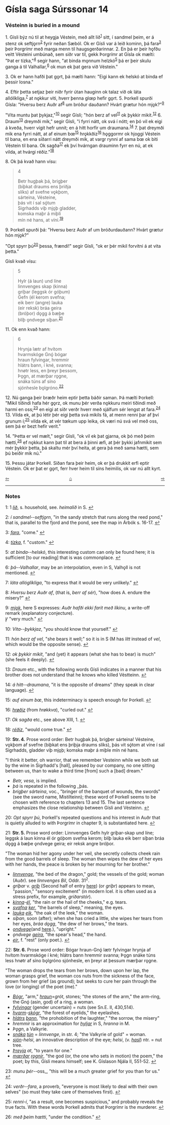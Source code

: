 # Gísla saga Súrssonar 14

### Vésteinn is buried in a mound

1\. Gísli býz nú til at heygja Véstein, með allt lið<sup id="a1">[1](#myfootnote1)</sup> sitt, í sandmel þeim, er á stenz ok seftj&#x1EB;rn<sup id="a2">[2](#myfootnote2)</sup> fyrir neðan Sæból. Ok er Gísli var á leið kominn, þá fara<sup id="a3">[3](#myfootnote3)</sup> þeir Þorgrímr með marga menn til haugsgerðarinnar. 2. En þá er þeir h&#x1EB;fðu veitt Vésteini umbúnað, sem siðr var til, gekk Þorgrímr at Gísla ok mælti: "Þat er tízka,"<sup id="a4">[4](#myfootnote4)</sup> segir hann, "at binda m&#x1EB;nnum helzkó<sup id="a5">[5](#myfootnote5)</sup> þá er þeir skulu ganga á til Valhallar,<sup id="a6">[6](#myfootnote6)</sup> ok mun ek þat gera við Véstein."

3\. Ok er hann hafði þat g&#x1EB;rt, þá mælti hann: "Eigi kann ek helskó at binda ef þessir losna."

4\. Eftir þetta setjaz þeir niðr fyrir útan hauginn ok talaz við ok láta allólíkliga,<sup id="a7">[7](#myfootnote7)</sup> at n&#x1EB;kkur viti, hverr þenna gl&oelig;p hefir g&#x1EB;rt. 5. Þorkell spurði Gísla: "Hversu berz Auðr af<sup id="a8">[8](#myfootnote8)</sup> um bróður dauðann? Hvárt grætur hón mj&#x1EB;k?"<sup id="a9">[9](#myfootnote9)</sup>

"Vita muntu þat þykjaz,"<sup id="a10">[10](#myfootnote10)</sup> segir Gísli; "hón berz af vel<sup id="a11">[11](#myfootnote11)</sup> ok þykkir mikit.<sup id="a12">[12](#myfootnote12)</sup> 6. Draum<sup id="a13">[13](#myfootnote13)</sup> dreymði mik," segir Gísli, "í fyrri nátt, ok svá í nótt; en þó vil ek eigi á kveða, hverr vígit hefr unnit; en á hitt horfir um draumana.<sup id="a14">[14](#myfootnote14)</sup> 7. þat dreymði mik ena fyrri nátt, at af einum b&oelig;<sup id="a15">[15](#myfootnote15)</sup> hr&#x1EB;kkðiz<sup id="a16">[16](#myfootnote16)</sup> h&#x1EB;ggormr ok hjoggi Véstein til bana, en ena síðarri nátt dreymði mik, at vargr rynni af sama b&oelig; ok biti Véstein til bana. Ok sagða<sup id="a17">[17](#myfootnote17)</sup> ek því hvárngan drauminn fyrr en nú, at ek vilda, at hvárgi réðiz."<sup id="a18">[18](#myfootnote18)</sup>

8\. Ok þá kvað hann vísu:

>4   
>
>Betr hugþak þá, brigþer   
>(biþkat draums ens þriðja   
>slíks) af svefne v&#x1EB;kþom,   
>sárteina, Vésteine,   
>þás vit í sal sǫ́tum   
>Sigrhadds viþ mj&#x1EB;þ gladder,   
>komska maþr á miþli   
>mín né hans, at víni.<sup id="a19">[19](#myfootnote19)</sup>

9\. Þorkell spurði þá: "Hversu berz Auðr af um bróðurdauðann? Hvárt grætur hón mj&#x1EB;k?"

"Opt spyrr þú<sup id="a20">[20](#myfootnote20)</sup> þessa, frændi!" segir Gísli, "ok er þér mikil forvitni á at vita þetta."

Gísli kvað vísu:

>5  
>
>Hylr (á laun) und líne   
linnvenges skap (kinna)   
gríþar (leggsk ór góþum)   
Gefn (él kerom svefna;   
eik berr (angre) lauka   
(eir reksk) bráa geira   
(bróþor) d&#x1EB;gg á bæþe   
blíþ &#x1EB;ndvege síþan.<sup id="a21">[21](#myfootnote21)</sup>   

11\. Ok enn kvað hann:

>6
>
>Hrynja lætr af hvítom   
hvarmskóge Gnǫ́ bógar   
hraun fylvingar, hremmir   
hlátrs bann, í kné, svanna;   
hn&oslash;tr less, en þreyr þessom,   
Þ&#x1EB;gn, at mærþar r&#x1EB;gne,   
snáka túns af síno   
sjónhesle b&#x1EB;lgróno.<sup id="a22">[22](#myfootnote22)</sup>   

12\. Nú ganga þeir bræðr heim eptir þetta báðir saman. Þá mælti Þorkell: "Mikil tíðindi hafa hér g&#x1EB;rz, ok munu þér verða n&#x1EB;kkuru meiri tíðindi með harmi en oss;<sup id="a23">[23](#myfootnote23)</sup> en eigi at síðr verðr hverr með sjálfum sér lengst at fara.<sup id="a24">[24](#myfootnote24)</sup> 13. Vilda ek, at þú létir þér eigi þetta svá mikils fá, at menn renni þar af því grunum í;<sup id="a25">[25](#myfootnote25)</sup> vilda ek, at vér t&oelig;kum upp leika, ok væri nú svá vel með oss, sem þá er bezt hefir verit."

14\. "Þetta er vel mælt," segir Gísli, "ok vil ek þat gjarna, ok þó með þeim hætti,<sup id="a26">[26](#myfootnote26)</sup> ef n&#x1EB;kkut kann þat til at bera á þinni æfi, at þér þykki jafnmikit sem mér þykkir þetta, þá skaltu mér því heita, at gera þá með sama hætti, sem þú beiðir mik nú."

15\. Þessu játar Þorkell. Síðan fara þeir heim, ok er þá drukkit erfi eptir Véstein. Ok er þat er g&#x1EB;rt, ferr hver heim til síns heimilis, ok var nú allt kyrt.

<div style="float: left"><a href="http://rcblack.net/Gisla_saga/Gisla_13">⇦</a></div>
<div style="float: right"><a href="http://rcblack.net/Gisla_saga/Gisla_15">⇨</a></div>
<div style="margin: 0 auto; width: 100px;"><a href="http://rcblack.net/Gisla_saga/Gisla_home">&#8962;</a></div>

---

### Notes

<a name="myfootnote1" id="f1">1</a>:
1 [_lið_](http://web.ff.cuni.cz/cgi-bin/uaa_slovnik/gmc_search_v3?cmd=viewthis&id=cv:b0387:6), s. household, see. _heimalið_ in S.
[↩](#a1)

<a name="myfootnote2" id="f2">2</a>:
 _í sandmel--seftj&#x1EB;rn_, "in the sandy stretch that runs along the reed pond," that is, parallel to the fjord and the pond, see the map in Árbók s. 16-17.
[↩](#a2)

<a name="myfootnote3" id="f3">3</a>:
 [_fara_](http://web.ff.cuni.cz/cgi-bin/uaa_slovnik/gmc_search_v3?cmd=viewthis&id=cv:b0141:27), "come."
[↩](#a3)

<a name="myfootnote4" id="f4">4</a>:
 [_tízka_](http://web.ff.cuni.cz/cgi-bin/uaa_slovnik/gmc_search_v3?cmd=viewthis&id=cv:b0633:18), f. "custom."
[↩](#a4)

<a name="myfootnote5" id="f5">5</a>:
 _at binda--helskó_, this interesting custom can only be found here; it is sufficient [to our reading] that is was commonplace.
[↩](#a5)

<a name="myfootnote6" id="f6">6</a>:
 _þá--Valhallar_, may be an interpolation, even in S, Valh&#x1EB;ll is not mentioned.
[↩](#a6)

<a name="myfootnote7" id="f7">7</a>:
 _láta allóglíkliga_, "to express that it would be very unlikely."
[↩](#a7)

<a name="myfootnote8" id="f8">8</a>:
 _Hversu berz Auðr af_, (that is, _berr af sér_), "how does A. endure the misery?"
[↩](#a8)

<a name="myfootnote9" id="f9">9</a>:
 [_mj&#x1EB;k_](http://web.ff.cuni.cz/cgi-bin/uaa_slovnik/gmc_search_v3?cmd=viewthis&id=cv:b0433:5), here S expresses: _Auðr hafði ekki farit með líkinu_, a write-off remark (explanatory conjecture).   
  &#42856; "very much."
[↩](#a9)

<a name="myfootnote10" id="f10">10</a>:
 _Vita--þykkjaz_, "you should know that yourself."
[↩](#a10)

<a name="myfootnote11" id="f11">11</a>:
 _hón berz af vel_, "she bears it well;" so it is in S (M has _lítt_ instead of _vel_, which would be the opposite sense).
[↩](#a11)

<a name="myfootnote12" id="f12">12</a>:
 _ok þykkir mikit_, "and (yet) it appears (what she has to bear) is much" (she feels it deeply).
[↩](#a12)

<a name="myfootnote13" id="f13">13</a>:
 _Draum_ etc., with the following words Gísli indicates in a manner that his brother does not understand that he knows who killed Véstteinn.
[↩](#a13)

<a name="myfootnote14" id="f14">14</a>:
 _á hitt--draumana_, "it is the opposite of dreams" (they speak in clear language).
[↩](#a14)

<a name="myfootnote15" id="f15">15</a>:
 _auf einum b&oelig;_, this indeterminacy is speech enough for Þorkell.
[↩](#a15)

<a name="myfootnote16" id="f16">16</a>:
 [_hr&oslash;ðiz_](http://web.ff.cuni.cz/cgi-bin/uaa_slovnik/gmc_search_v3?cmd=viewthis&id=cv:b0290:1) (from _hr&oslash;kkva_), "curled out."
[↩](#a16)

<a name="myfootnote17" id="f17">17</a>:
 _Ok sagða_ etc., see above XIII, 1.
[↩](#a17)

<a name="myfootnote18" id="f18">18</a>:
 [_réðiz_](http://web.ff.cuni.cz/cgi-bin/uaa_slovnik/gmc_search_v3?cmd=viewthis&id=cv:b0485:15), "would come true."
[↩](#a18)

<a name="myfootnote19" id="f19">19</a>:
 __Str. 4.__ Prose word order: Betr hugþak þá, brigþer sárteina! Vésteine, v&#x1EB;kþom af svefne (biþkat ens þriþja draums slíks), þás vit sǫ́tom at víne í sal Sigrhadds, gladder viþ mj&#x1EB;þ; komska maþr á miþle mín né hans.

"I think it better, oh warrior, that we remember Vesteinn while we both sat by the wine in Sigrhadd's [hall], pleased by our company, no one sitting between us, than to wake a third time [from] such a [bad] dream."

* _Betr, vesa_, is implied.
* _þá_ is repeated in the following _þás.
* _brigþer sárteina_, voc., "bringer of the banquet of wounds, the swords" (see the sword name, Mistilteinn); these word of Þorkell seems to be chosen with reference to chapters 13 and 15. The last sentence emphasizes the close relationship between Gísli and Vésteinn.
[↩](#a19)

<a name="myfootnote20" id="f20">20</a>:
 _Opt spyrr þú_, Þorkell's repeated questions and his interest in Auðr that is quietly alluded to with Þorgrímr in chapter 9, is substantiated here.
[↩](#a20)

<a name="myfootnote21" id="f21">21</a>:
 __Str. 5.__ Prose word order: Linnvenges Gefn hylr gríþar-skap und líne; leggsk á laun kinna él ór góþom svefna kerom; blíþ lauka eik berr síþan bráa d&#x1EB;gg á bæþe &#x1EB;ndvege geira; eir reksk angre bróþor.

"The woman hid her agony under her veil, she secretly collects cheek rain from the good barrels of sleep. The woman then wipes the dew of her eyes with her hands, the peace is broken by her mourning for her brother."

* [_linnvenge_](http://web.ff.cuni.cz/cgi-bin/uaa_slovnik/gmc_search_v3?cmd=viewthis&id=cv:b0390:14), "the bed of the dragon," gold; the vessels of the gold; woman (Auðr). see _linnvenges Bil_, Oddr. 31<sup>2</sup>.
* _gríþar_ v. [_gríþ_](http://web.ff.cuni.cz/cgi-bin/uaa_slovnik/gmc_search_v3?cmd=viewthis&id=cv:b0215:27) (Second half of entry [here](http://web.ff.cuni.cz/cgi-bin/uaa_slovnik/gmc_search_v3?cmd=viewthis&id=cv:b0216:1)) (or _gríþr_) appears to mean, "passion," "sensory excitement" (in modern Icel. it is often used as a stress prefix, for example, _gríðarstór_).
* [_kinna_](http://web.ff.cuni.cz/cgi-bin/uaa_slovnik/gmc_search_v3?cmd=viewthis&id=cv:b0338:31)-[_él_](http://web.ff.cuni.cz/cgi-bin/uaa_slovnik/gmc_search_v3?cmd=viewthis&id=cv:b0125:7), "the rain or the hail of the cheeks," e.g. tears.
* [_svafna_](http://web.ff.cuni.cz/cgi-bin/uaa_slovnik/gmc_search_v3?cmd=viewthis&id=cv:b0606:64) [_ker_](http://web.ff.cuni.cz/cgi-bin/uaa_slovnik/gmc_search_v3?cmd=viewthis&id=cv:b0337:12), "the barrels of sleep," meaning, the eyes.
* [_lauka_](http://web.ff.cuni.cz/cgi-bin/uaa_slovnik/gmc_search_v3?cmd=viewthis&id=cv:b0374:46) [_eik_](http://web.ff.cuni.cz/cgi-bin/uaa_slovnik/gmc_search_v3?cmd=viewthis&id=cv:b0119:31), "the oak of the leek," the woman.
* _síþan_, soon (after); when she has cried a little, she wipes her tears from her eyes, _bráa d&#x1EB;gg_, "the dew of her brows," the tears.
* [_&#x1EB;ndvege_](http://web.ff.cuni.cz/cgi-bin/uaa_slovnik/gmc_search_v3?cmd=viewthis&id=cv:b0764:41)(and [here](http://web.ff.cuni.cz/cgi-bin/uaa_slovnik/gmc_search_v3?cmd=viewthis&id=cv:b0765:1).), "upright."
* _&#x1EB;ndvege_ [_geira_](http://web.ff.cuni.cz/cgi-bin/uaa_slovnik/gmc_search_v3?cmd=viewthis&id=cv:b0196:12), "the spear's head," the hand.
* [_eir_](http://web.ff.cuni.cz/cgi-bin/uaa_slovnik/gmc_search_v3?cmd=viewthis&id=cv:b0123:63), f. "rest" (only poet.).
[↩](#a21)

<a name="myfootnote22" id="f22">22</a>:
 __Str. 6.__ Prose word order: Bógar hraun-Gnǫ́ lætr fylvingar hrynja af hvítom hvarmskóge í kné; hlátrs bann hremmir svanna; Þ&#x1EB;gn snáke túns less hn&oslash;tr af síno b&#x1EB;lgróno sjónhesle, en þreyr at þessum mærþar r&#x1EB;gne.

"The woman drops the tears from her brows, down upon her lap, the woman grasps grief, the woman cos nuts from the sickness of the face, grown from her grief (as ground); but seeks to cure her pain through the love (or longing) of the poet (me)."

*  [_Bógr_](http://web.ff.cuni.cz/cgi-bin/uaa_slovnik/gmc_search_v3?cmd=viewthis&id=cv:b0073:30), "arm," [_hraun_](http://web.ff.cuni.cz/cgi-bin/uaa_slovnik/gmc_search_v3?cmd=viewthis&id=cv:b0282:22)=_grót_, stones; "the stones of the arm," the arm-ring, the Gnǫ́ (asin, god) of a ring, a woman.
* [_fylvingar_](http://web.ff.cuni.cz/cgi-bin/uaa_slovnik/gmc_search_v3?cmd=viewthis&id=cv:b0180:2) (gender uncertain) = nuts (see Sn.E. II, 430,514).
* [_hvarm_](http://web.ff.cuni.cz/cgi-bin/uaa_slovnik/gmc_search_v3?cmd=viewthis&id=cv:b0296:17)-[_skógr_](http://web.ff.cuni.cz/cgi-bin/uaa_slovnik/gmc_search_v3?cmd=viewthis&id=cv:b0555:37), "the forest of eyelids," the eyelashes.
* [_hlátrs_](http://web.ff.cuni.cz/cgi-bin/uaa_slovnik/gmc_search_v3?cmd=viewthis&id=cv:b0270:7) [_bann_](http://web.ff.cuni.cz/cgi-bin/uaa_slovnik/gmc_search_v3?cmd=viewthis&id=cv:b0051:14), "the prohobition of the laughter," "the sorrow, the misery"
* _hremmir_ is an approximation for [_hyljar_](http://web.ff.cuni.cz/cgi-bin/uaa_slovnik/gmc_search_v3?cmd=viewthis&id=cv:b0304:13) in S, _hranna_ in M.
* _Þ&#x1EB;gn_, a Valkyrie.
* [_snáka_](http://web.ff.cuni.cz/cgi-bin/uaa_slovnik/gmc_search_v3?cmd=viewthis&id=cv:b0573:48) [_tún_](http://web.ff.cuni.cz/cgi-bin/uaa_slovnik/gmc_search_v3?cmd=viewthis&id=cv:b0644:28) = _linnvenge_, in str. 4; "the Valkyrie of gold" = woman.
* [_sjón_](http://web.ff.cuni.cz/cgi-bin/uaa_slovnik/gmc_search_v3?cmd=viewthis&id=cv:b0535:7)-_helsi_, an innovative description of the eye; _helsi_, (v. [_hasl_](http://web.ff.cuni.cz/cgi-bin/uaa_slovnik/gmc_search_v3?cmd=viewthis&id=cv:b0240:35)) ntr. = nut tree.
* [_Þreyja_](http://web.ff.cuni.cz/cgi-bin/uaa_slovnik/gmc_search_v3?cmd=viewthis&id=cv:b0745:8) _at_, "to yearn for one."
* [_m&oelig;rðar_](http://web.ff.cuni.cz/cgi-bin/uaa_slovnik/gmc_search_v3?cmd=viewthis&id=cv:b0443:8) [_r&#x1EB;gnir_](http://web.ff.cuni.cz/cgi-bin/uaa_slovnik/gmc_search_v3?cmd=viewthis&id=cv:b0488:45), "the god (or, the one who sets in motion) the poem," the poet; by this, Gísli means himself; see K. Gíslason Njála II, 551-52.
[↩](#a22)

<a name="myfootnote23" id="f23">23</a>:
 _munu þér_--oss_, "this will be a much greater grief for you than for us."
[↩](#a23)

<a name="myfootnote24" id="f24">24</a>:
 _verðr--fara_, a proverb, "everyone is most likely to deal with their own selves" (so must they take care of themselves first).
[↩](#a24)

<a name="myfootnote25" id="f25">25</a>:
 _renni-í_, "as a result, one becomes suspicious," and probably reveals the true facts. With these words Þorkell admits that Þorgrímr is the murderer.
[↩](#a25)

<a name="myfootnote26" id="f26">26</a>:
 _með þeim h&oelig;tti_, "under the condition."
[↩](#a26)
